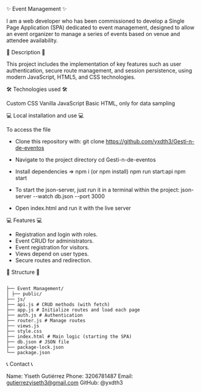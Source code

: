 ✨ Event Management ✨

I am a web developer who has been commissioned to develop a Single Page Application (SPA) dedicated to event management, designed to allow an event organizer to manage a series of events based on venue and attendee availability.

📝 Description 📝

This project includes the implementation of key features such as user authentication, secure route management, and session persistence, using modern JavaScript, HTML5, and CSS technologies.

🛠️ Technologies used 🛠️

Custom CSS
Vanilla JavaScript
Basic HTML, only for data sampling

💻 Local installation and use 💻

To access the file

* Clone this repository with: git clone https://github.com/yxdth3/Gesti-n-de-eventos

* Navigate to the project directory cd Gesti-n-de-eventos

* Install dependencies =>
npm i (or npm install)
npm run start:api
npm start

* To start the json-server, just run it in a terminal within the project: json-server --watch db.json --port 3000

* Open index.html and run it with the live server

💻 Features 💻
+ Registration and login with roles.
+ Event CRUD for administrators.
+ Event registration for visitors.
+ Views depend on user types.
+ Secure routes and redirection.

🚧 Structure 🚧
```

├── Event Management/
│ ├── public/
├── js/
├── api.js # CRUD methods (with fetch)
├── app.js # Initialize routes and load each page
├── auth.js # Authentication
├── router.js # Manage routes
├── views.js
├── style.css
├── index.html # Main logic (starting the SPA)
├── db.json # JSON file
├── package-lock.json
└── package.json
```
📞 Contact 📞

Name: Yiseth Gutiérrez Phone: 3206781487 Email: gutierrezyiseth3@gmail.com GitHub: @yxdth3
